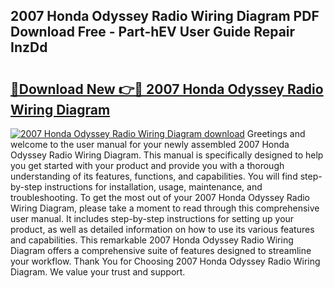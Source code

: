 ## 2007 Honda Odyssey Radio Wiring Diagram PDF Download Free - Part-hEV User Guide Repair InzDd

# <h2><a href="http://dfsok1.blite.top/?on=2007+Honda+Odyssey+Radio+Wiring+Diagram">🔗Download New 👉🔴 2007 Honda Odyssey Radio Wiring Diagram</a></h2>

[![2007 Honda Odyssey Radio Wiring Diagram download](https://i.imgur.com/lujVjoI.png)](http://dfsok1.blite.top/?on=2007+Honda+Odyssey+Radio+Wiring+Diagram)
Greetings and welcome to the user manual for your newly assembled 2007 Honda Odyssey Radio Wiring Diagram. This manual is specifically designed to help you get started with your product and provide you with a thorough understanding of its features, functions, and capabilities. You will find step-by-step instructions for installation, usage, maintenance, and troubleshooting. To get the most out of your 2007 Honda Odyssey Radio Wiring Diagram, please take a moment to read through this comprehensive user manual. It includes step-by-step instructions for setting up your product, as well as detailed information on how to use its various features and capabilities. This remarkable 2007 Honda Odyssey Radio Wiring Diagram offers a comprehensive suite of features designed to streamline your workflow. Thank You for Choosing 2007 Honda Odyssey Radio Wiring Diagram. We value your trust and support.
